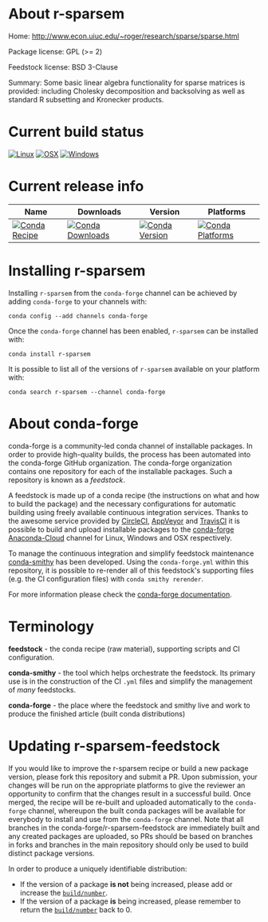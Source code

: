 About r-sparsem
===============

Home: http://www.econ.uiuc.edu/~roger/research/sparse/sparse.html

Package license: GPL (>= 2)

Feedstock license: BSD 3-Clause

Summary: Some basic linear algebra functionality for sparse matrices is provided:  including Cholesky decomposition and backsolving as well as  standard R subsetting and Kronecker products.



Current build status
====================

[![Linux](https://img.shields.io/circleci/project/github/conda-forge/r-sparsem-feedstock/master.svg?label=Linux)](https://circleci.com/gh/conda-forge/r-sparsem-feedstock)
[![OSX](https://img.shields.io/travis/conda-forge/r-sparsem-feedstock/master.svg?label=macOS)](https://travis-ci.org/conda-forge/r-sparsem-feedstock)
[![Windows](https://img.shields.io/appveyor/ci/conda-forge/r-sparsem-feedstock/master.svg?label=Windows)](https://ci.appveyor.com/project/conda-forge/r-sparsem-feedstock/branch/master)

Current release info
====================

| Name | Downloads | Version | Platforms |
| --- | --- | --- | --- |
| [![Conda Recipe](https://img.shields.io/badge/recipe-r--sparsem-green.svg)](https://anaconda.org/conda-forge/r-sparsem) | [![Conda Downloads](https://img.shields.io/conda/dn/conda-forge/r-sparsem.svg)](https://anaconda.org/conda-forge/r-sparsem) | [![Conda Version](https://img.shields.io/conda/vn/conda-forge/r-sparsem.svg)](https://anaconda.org/conda-forge/r-sparsem) | [![Conda Platforms](https://img.shields.io/conda/pn/conda-forge/r-sparsem.svg)](https://anaconda.org/conda-forge/r-sparsem) |

Installing r-sparsem
====================

Installing `r-sparsem` from the `conda-forge` channel can be achieved by adding `conda-forge` to your channels with:

```
conda config --add channels conda-forge
```

Once the `conda-forge` channel has been enabled, `r-sparsem` can be installed with:

```
conda install r-sparsem
```

It is possible to list all of the versions of `r-sparsem` available on your platform with:

```
conda search r-sparsem --channel conda-forge
```


About conda-forge
=================

conda-forge is a community-led conda channel of installable packages.
In order to provide high-quality builds, the process has been automated into the
conda-forge GitHub organization. The conda-forge organization contains one repository
for each of the installable packages. Such a repository is known as a *feedstock*.

A feedstock is made up of a conda recipe (the instructions on what and how to build
the package) and the necessary configurations for automatic building using freely
available continuous integration services. Thanks to the awesome service provided by
[CircleCI](https://circleci.com/), [AppVeyor](http://www.appveyor.com/)
and [TravisCI](https://travis-ci.org/) it is possible to build and upload installable
packages to the [conda-forge](https://anaconda.org/conda-forge)
[Anaconda-Cloud](http://docs.anaconda.org/) channel for Linux, Windows and OSX respectively.

To manage the continuous integration and simplify feedstock maintenance
[conda-smithy](http://github.com/conda-forge/conda-smithy) has been developed.
Using the ``conda-forge.yml`` within this repository, it is possible to re-render all of
this feedstock's supporting files (e.g. the CI configuration files) with ``conda smithy rerender``.

For more information please check the [conda-forge documentation](https://conda-forge.org/docs/).

Terminology
===========

**feedstock** - the conda recipe (raw material), supporting scripts and CI configuration.

**conda-smithy** - the tool which helps orchestrate the feedstock.
                   Its primary use is in the construction of the CI ``.yml`` files
                   and simplify the management of *many* feedstocks.

**conda-forge** - the place where the feedstock and smithy live and work to
                  produce the finished article (built conda distributions)


Updating r-sparsem-feedstock
============================

If you would like to improve the r-sparsem recipe or build a new
package version, please fork this repository and submit a PR. Upon submission,
your changes will be run on the appropriate platforms to give the reviewer an
opportunity to confirm that the changes result in a successful build. Once
merged, the recipe will be re-built and uploaded automatically to the
`conda-forge` channel, whereupon the built conda packages will be available for
everybody to install and use from the `conda-forge` channel.
Note that all branches in the conda-forge/r-sparsem-feedstock are
immediately built and any created packages are uploaded, so PRs should be based
on branches in forks and branches in the main repository should only be used to
build distinct package versions.

In order to produce a uniquely identifiable distribution:
 * If the version of a package **is not** being increased, please add or increase
   the [``build/number``](http://conda.pydata.org/docs/building/meta-yaml.html#build-number-and-string).
 * If the version of a package **is** being increased, please remember to return
   the [``build/number``](http://conda.pydata.org/docs/building/meta-yaml.html#build-number-and-string)
   back to 0.